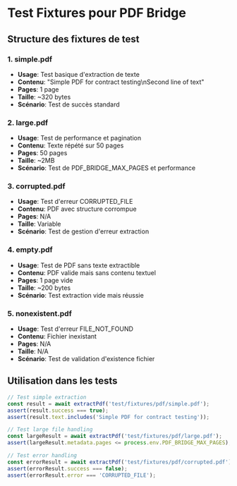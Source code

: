 # Test Fixtures pour PDF Bridge

## Structure des fixtures de test

### 1. **simple.pdf**
- **Usage**: Test basique d'extraction de texte
- **Contenu**: "Simple PDF for contract testing\nSecond line of text"
- **Pages**: 1 page
- **Taille**: ~320 bytes
- **Scénario**: Test de succès standard

### 2. **large.pdf** 
- **Usage**: Test de performance et pagination
- **Contenu**: Texte répété sur 50 pages
- **Pages**: 50 pages
- **Taille**: ~2MB
- **Scénario**: Test de PDF_BRIDGE_MAX_PAGES et performance

### 3. **corrupted.pdf**
- **Usage**: Test d'erreur CORRUPTED_FILE
- **Contenu**: PDF avec structure corrompue
- **Pages**: N/A
- **Taille**: Variable
- **Scénario**: Test de gestion d'erreur extraction

### 4. **empty.pdf**
- **Usage**: Test de PDF sans texte extractible
- **Contenu**: PDF valide mais sans contenu textuel
- **Pages**: 1 page vide
- **Taille**: ~200 bytes
- **Scénario**: Test extraction vide mais réussie

### 5. **nonexistent.pdf**
- **Usage**: Test d'erreur FILE_NOT_FOUND
- **Contenu**: Fichier inexistant
- **Pages**: N/A
- **Taille**: N/A
- **Scénario**: Test de validation d'existence fichier

## Utilisation dans les tests

```javascript
// Test simple extraction
const result = await extractPdf('test/fixtures/pdf/simple.pdf');
assert(result.success === true);
assert(result.text.includes('Simple PDF for contract testing'));

// Test large file handling
const largeResult = await extractPdf('test/fixtures/pdf/large.pdf');
assert(largeResult.metadata.pages <= process.env.PDF_BRIDGE_MAX_PAGES);

// Test error handling
const errorResult = await extractPdf('test/fixtures/pdf/corrupted.pdf');
assert(errorResult.success === false);
assert(errorResult.error === 'CORRUPTED_FILE');
```
